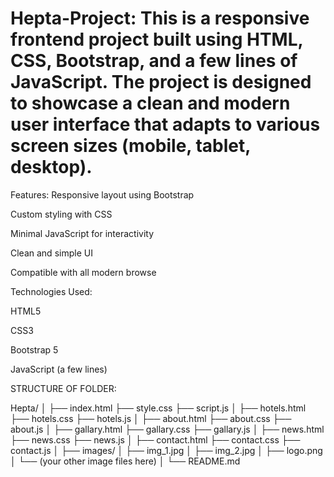 # Hepta-Project:  This is a responsive frontend project built using HTML, CSS, Bootstrap, and a few lines of JavaScript. The project is designed to showcase a clean and modern user interface that adapts to various screen sizes (mobile, tablet, desktop).
 Features:
Responsive layout using Bootstrap

Custom styling with CSS

Minimal JavaScript for interactivity

Clean and simple UI

Compatible with all modern browse

Technologies Used:

HTML5

CSS3

Bootstrap 5

JavaScript (a few lines)

STRUCTURE OF FOLDER:

Hepta/
│
├── index.html
├── style.css
├── script.js
│
├── hotels.html
├── hotels.css
├── hotels.js
│
├── about.html
├── about.css
├── about.js
│
├── gallary.html
├── gallary.css
├── gallary.js
│
├── news.html
├── news.css
├── news.js
│
├── contact.html
├── contact.css
├── contact.js
│
├── images/
│   ├── img_1.jpg
│   ├── img_2.jpg
│   ├── logo.png
│   └── (your other image files here)
│
└── README.md


